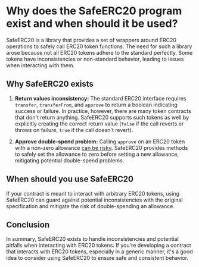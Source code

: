 # Why does the SafeERC20 program exist and when should it be used?

SafeERC20 is a library that provides a set of wrappers around ERC20 operations to safely call ERC20 token functions. The need for such a library arose because not all ERC20 tokens adhere to the standard perfectly. Some tokens have inconsistencies or non-standard behavior, leading to issues when interacting with them.

## Why SafeERC20 exists

1. **Return values inconsistency:** The standard ERC20 interface requires `transfer`, `transferFrom`, and `approve` to return a boolean indicating success or failure. In practice, however, there are many token contracts that don't return anything. SafeERC20 supports such tokens as well by explicitly creating the correct return value (`false` if the call reverts or throws on failure, `true` if the call doesn't revert).

2. **Approve double-spend problem:** Calling `approve` on an ERC20 token with a non-zero allowance [can be risky](https://docs.google.com/document/d/1YLPtQxZu1UAvO9cZ1O2RPXBbT0mooh4DYKjA_jp-RLM/edit#heading=h.m9fhqynw2xvt). SafeERC20 provides methods to safely set the allowance to zero before setting a new allowance, mitigating potential double-spend problems.

## When should you use SafeERC20

If your contract is meant to interact with arbitrary ERC20 tokens, using SafeERC20 can guard against potential inconsistencies with the original specification and mitigate the risk of double-spending an allowance.

## Conclusion

In summary, SafeERC20 exists to handle inconsistencies and potential pitfalls when interacting with ERC20 tokens. If you're developing a contract that interacts with ERC20 tokens, especially in a generic manner, it's a good idea to consider using SafeERC20 to ensure safe and consistent behavior.
